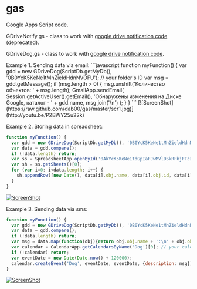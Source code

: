 gas
===
<p>Google Apps Script code.</p>
<p>GDriveNotify.gs - class to work with <a href="http://www.daspot.ru/2013/06/google-drive.html">
google drive notification code</a> (deprecated).</p>
<p>GDriveDog.gs - class to work with <a href="http://www.daspot.ru/2013/12/google-drive-2.html">
google drive notification code</a>.</p>
Example 1. Sending data via email:
```javascript
function myFunction() {
  var gdd = new GDriveDog(ScriptDb.getMyDb(), '0B0YcK5KeNe1tMnZieldHdnNVOFU'); // your folder's ID
  var msg = gdd.getMessage();
  if (msg.length > 0) {
    msg.unshift('Количество объектов: ' + msg.length);
    GmailApp.sendEmail(
      Session.getActiveUser().getEmail(),
      'Обнаружены изменения на Диске Google, каталог - ' + gdd.name,
      msg.join('\n')
    );
  }
}
```
[![ScreenShot](https://raw.github.com/dab00/gas/master/scr1.jpg)](http://youtu.be/P2BWY25u22k)

Example 2. Storing data in spreadsheet:
```javascript
function myFunction() {
  var gdd = new GDriveDog(ScriptDb.getMyDb(), '0B0YcK5KeNe1tMnZieldHdnNVOFU'); // your folder's ID
  var data = gdd.compare();
  if (!data.length) return;  
  var ss = SpreadsheetApp.openById('0AkYcK5KeNe1tdGpIaFJwMVlDSkRFbjFTczNESFdaWUE'); // your spreadsheet's id
  var sh = ss.getSheets()[0]; 
  for (var i=0; i<data.length; i++) {
    sh.appendRow([new Date(), data[i].obj.name, data[i].obj.id, data[i].prop, data[i].obj.openUrl]);
  }  
}
```
[![ScreenShot](https://raw.github.com/dab00/gas/master/scr2.jpg)](http://youtu.be/Xr5VgpxZz0E)

Example 3. Sending data via sms:
```javascript
function myFunction() {
  var gdd = new GDriveDog(ScriptDb.getMyDb(), '0B0YcK5KeNe1tMnZieldHdnNVOFU'); // your folder's ID
  var data = gdd.compare();
  if (!data.length) return;  
  var msg = data.map(function(obj){return obj.obj.name + ':\n' + obj.obj.openUrl}).join('\n\n');
  var calendar = CalendarApp.getCalendarsByName('Dog')[0]; // your calendar's name
  if (!calendar) return;  
  var eventDate = new Date(Date.now() + 120000);  
  calendar.createEvent('Dog', eventDate, eventDate, {description: msg});
}
```
[![ScreenShot](https://raw.github.com/dab00/gas/master/scr3.jpg)](http://youtu.be/i5l3_KX4B_0)